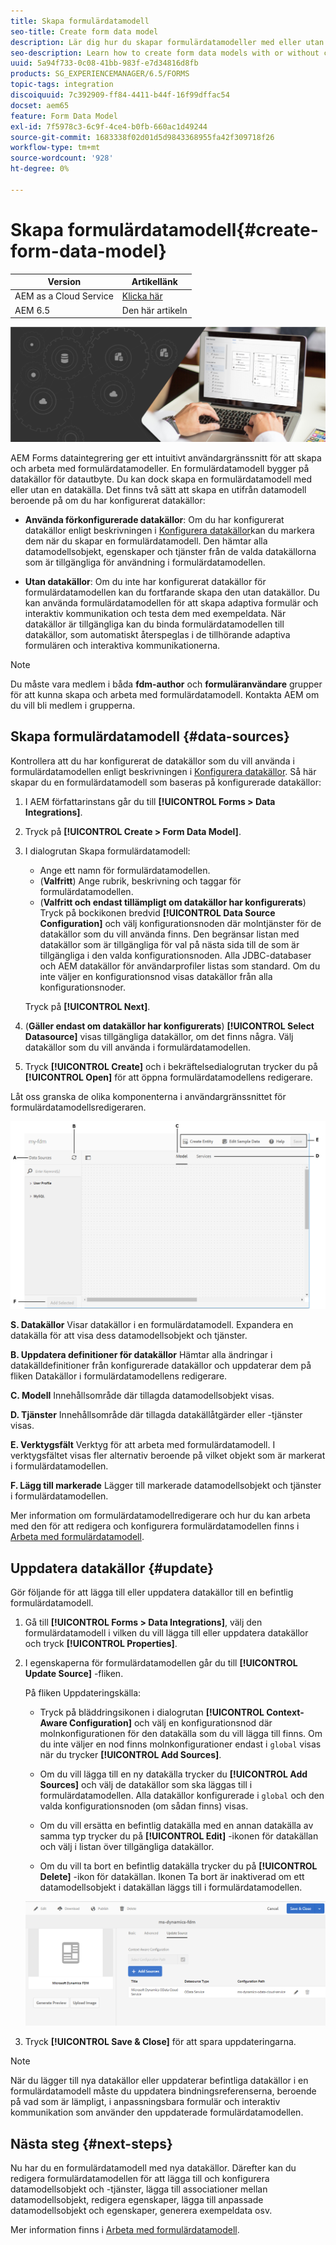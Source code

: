 ```yaml
---
title: Skapa formulärdatamodell
seo-title: Create form data model
description: Lär dig hur du skapar formulärdatamodeller med eller utan konfigurerade datakällor.
seo-description: Learn how to create form data models with or without configured data sources.
uuid: 5a94f733-0c08-41bb-983f-e7d34816d8fb
products: SG_EXPERIENCEMANAGER/6.5/FORMS
topic-tags: integration
discoiquuid: 7c392909-ff84-4411-b44f-16f99dffac54
docset: aem65
feature: Form Data Model
exl-id: 7f5978c3-6c9f-4ce4-b0fb-660ac1d49244
source-git-commit: 1683338f02d01d5d9843368955fa42f309718f26
workflow-type: tm+mt
source-wordcount: '928'
ht-degree: 0%

---
```


# Skapa formulärdatamodell{#create-form-data-model}

| Version | Artikellänk |
| -------- | ---------------------------- |
| AEM as a Cloud Service | [Klicka här](https://experienceleague.adobe.com/docs/experience-manager-cloud-service/content/forms/integrate/use-form-data-model/create-form-data-models.html) |
| AEM 6.5 | Den här artikeln |


![hero-image](do-not-localize/data-integration.png)

AEM Forms dataintegrering ger ett intuitivt användargränssnitt för att skapa och arbeta med formulärdatamodeller. En formulärdatamodell bygger på datakällor för datautbyte. Du kan dock skapa en formulärdatamodell med eller utan en datakälla. Det finns två sätt att skapa en utifrån datamodell beroende på om du har konfigurerat datakällor:

* **Använda förkonfigurerade datakällor**: Om du har konfigurerat datakällor enligt beskrivningen i [Konfigurera datakällor](../../forms/using/configure-data-sources.md)kan du markera dem när du skapar en formulärdatamodell. Den hämtar alla datamodellsobjekt, egenskaper och tjänster från de valda datakällorna som är tillgängliga för användning i formulärdatamodellen.

* **Utan datakällor**: Om du inte har konfigurerat datakällor för formulärdatamodellen kan du fortfarande skapa den utan datakällor. Du kan använda formulärdatamodellen för att skapa adaptiva formulär och interaktiv kommunikation och testa dem med exempeldata. När datakällor är tillgängliga kan du binda formulärdatamodellen till datakällor, som automatiskt återspeglas i de tillhörande adaptiva formulären och interaktiva kommunikationerna.

>[!NOTE]
>
>Du måste vara medlem i båda **fdm-author** och **formuläranvändare** grupper för att kunna skapa och arbeta med formulärdatamodell. Kontakta AEM om du vill bli medlem i grupperna.

## Skapa formulärdatamodell {#data-sources}

Kontrollera att du har konfigurerat de datakällor som du vill använda i formulärdatamodellen enligt beskrivningen i [Konfigurera datakällor](../../forms/using/configure-data-sources.md). Så här skapar du en formulärdatamodell som baseras på konfigurerade datakällor:

1. I AEM författarinstans går du till **[!UICONTROL Forms > Data Integrations]**.
1. Tryck på **[!UICONTROL Create > Form Data Model]**.
1. I dialogrutan Skapa formulärdatamodell:

   * Ange ett namn för formulärdatamodellen.
   * (**Valfritt**) Ange rubrik, beskrivning och taggar för formulärdatamodellen.
   * (**Valfritt och endast tillämpligt om datakällor har konfigurerats**) Tryck på bockikonen bredvid **[!UICONTROL Data Source Configuration]** och välj konfigurationsnoden där molntjänster för de datakällor som du vill använda finns. Den begränsar listan med datakällor som är tillgängliga för val på nästa sida till de som är tillgängliga i den valda konfigurationsnoden. Alla JDBC-databaser och AEM datakällor för användarprofiler listas som standard. Om du inte väljer en konfigurationsnod visas datakällor från alla konfigurationsnoder.

   Tryck på **[!UICONTROL Next]**.

1. (**Gäller endast om datakällor har konfigurerats**) **[!UICONTROL Select Datasource]** visas tillgängliga datakällor, om det finns några. Välj datakällor som du vill använda i formulärdatamodellen.
1. Tryck **[!UICONTROL Create]** och i bekräftelsedialogrutan trycker du på **[!UICONTROL Open]** för att öppna formulärdatamodellens redigerare.

Låt oss granska de olika komponenterna i användargränssnittet för formulärdatamodellsredigeraren.

![En formulärdatamodell med tre datakällor - en RESTful-tjänst, AEM användarprofil och ett RDBMS](assets/fdm-ui.png)

**S. Datakällor** Visar datakällor i en formulärdatamodell. Expandera en datakälla för att visa dess datamodellsobjekt och tjänster.

**B. Uppdatera definitioner för datakällor** Hämtar alla ändringar i datakälldefinitioner från konfigurerade datakällor och uppdaterar dem på fliken Datakällor i formulärdatamodellens redigerare.

**C. Modell** Innehållsområde där tillagda datamodellsobjekt visas.

**D. Tjänster** Innehållsområde där tillagda datakällåtgärder eller -tjänster visas.

**E. Verktygsfält** Verktyg för att arbeta med formulärdatamodell. I verktygsfältet visas fler alternativ beroende på vilket objekt som är markerat i formulärdatamodellen.

**F. Lägg till markerade** Lägger till markerade datamodellsobjekt och tjänster i formulärdatamodellen.

Mer information om formulärdatamodellredigerare och hur du kan arbeta med den för att redigera och konfigurera formulärdatamodellen finns i [Arbeta med formulärdatamodell](../../forms/using/work-with-form-data-model.md).

## Uppdatera datakällor {#update}

Gör följande för att lägga till eller uppdatera datakällor till en befintlig formulärdatamodell.

1. Gå till **[!UICONTROL Forms > Data Integrations]**, välj den formulärdatamodell i vilken du vill lägga till eller uppdatera datakällor och tryck **[!UICONTROL Properties]**.
1. I egenskaperna för formulärdatamodellen går du till **[!UICONTROL Update Source]** -fliken.

   På fliken Uppdateringskälla:

   * Tryck på bläddringsikonen i dialogrutan **[!UICONTROL Context-Aware Configuration]** och välj en konfigurationsnod där molnkonfigurationen för den datakälla som du vill lägga till finns. Om du inte väljer en nod finns molnkonfigurationer endast i `global` visas när du trycker **[!UICONTROL Add Sources]**.

   * Om du vill lägga till en ny datakälla trycker du **[!UICONTROL Add Sources]** och välj de datakällor som ska läggas till i formulärdatamodellen. Alla datakällor konfigurerade i `global` och den valda konfigurationsnoden (om sådan finns) visas.

   * Om du vill ersätta en befintlig datakälla med en annan datakälla av samma typ trycker du på **[!UICONTROL Edit]** -ikonen för datakällan och välj i listan över tillgängliga datakällor.
   * Om du vill ta bort en befintlig datakälla trycker du på **[!UICONTROL Delete]** -ikon för datakällan. Ikonen Ta bort är inaktiverad om ett datamodellsobjekt i datakällan läggs till i formulärdatamodellen.

   ![fdm-properties](assets/fdm-properties.png)

1. Tryck **[!UICONTROL Save & Close]** för att spara uppdateringarna.

>[!NOTE]
>
>När du lägger till nya datakällor eller uppdaterar befintliga datakällor i en formulärdatamodell måste du uppdatera bindningsreferenserna, beroende på vad som är lämpligt, i anpassningsbara formulär och interaktiv kommunikation som använder den uppdaterade formulärdatamodellen.

## Nästa steg {#next-steps}

Nu har du en formulärdatamodell med nya datakällor. Därefter kan du redigera formulärdatamodellen för att lägga till och konfigurera datamodellsobjekt och -tjänster, lägga till associationer mellan datamodellsobjekt, redigera egenskaper, lägga till anpassade datamodellsobjekt och egenskaper, generera exempeldata osv.

Mer information finns i [Arbeta med formulärdatamodell](../../forms/using/work-with-form-data-model.md).
